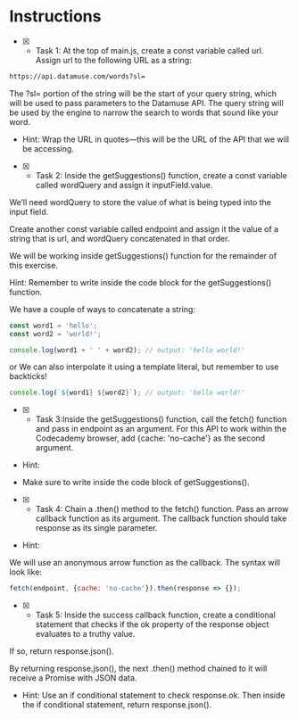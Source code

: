 # Instructions

- [x]  - Task 1: At the top of main.js, create a const variable called url. Assign url to the following URL as a string:

```bash
https://api.datamuse.com/words?sl=
```

The ?sl= portion of the string will be the start of your query string, which will be used to pass parameters to the Datamuse API. The query string will be used by the engine to narrow the search to words that sound like your word.

* Hint:
Wrap the URL in quotes—this will be the URL of the API that we will be accessing.

- [x]  - Task 2: Inside the getSuggestions() function, create a const variable called wordQuery and assign it inputField.value.

We’ll need wordQuery to store the value of what is being typed into the input field.

Create another const variable called endpoint and assign it the value of a string that is url, and wordQuery concatenated in that order.

We will be working inside getSuggestions() function for the remainder of this exercise.

Hint:
Remember to write inside the code block for the getSuggestions() function.

We have a couple of ways to concatenate a string:

```js
const word1 = 'hello';
const word2 = 'world!';

console.log(word1 + ' ' + word2); // output: 'hello world!'
```

or
We can also interpolate it using a template literal, but remember to use backticks!

```js
console.log(`${word1} ${word2}`); // output: 'hello world!'
```

- [x]  - Task 3:Inside the getSuggestions() function, call the fetch() function and pass in endpoint as an argument. For this API to work within the Codecademy browser, add {cache: 'no-cache'} as the second argument.

* Hint:

- Make sure to write inside the code block of getSuggestions().
- [x]  - Task 4:
Chain a .then() method to the fetch() function. Pass an arrow callback function as its argument. The callback function should take response as its single parameter.

* Hint:

We will use an anonymous arrow function as the callback. The syntax will look like:

```js
fetch(endpoint, {cache: 'no-cache'}).then(response => {});
```

- [x]  - Task 5:
Inside the success callback function, create a conditional statement that checks if the ok property of the response object evaluates to a truthy value.

If so, return response.json().

By returning response.json(), the next .then() method chained to it will receive a Promise with JSON data.

* Hint: 
Use an if conditional statement to check response.ok. Then inside the if conditional statement, return response.json().